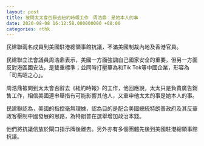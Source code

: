 ```yaml
---
layout: post
title: 被問太太會否辭去紐約時報工作　周浩鼎︰是她本人的事
date: 2020-08-08 16:12:58.000000000 +08:00
categories: rthk
---
```


民建聯兩名成員到美國駐港總領事館抗議，不滿美國制裁內地及香港官員。

民建聯立法會議員周浩鼎表示，美國一方面強調自己國家安全的重要，但另一方面反對港區國安法，是雙重標準；並同時打壓華為和Tik Tok等中國企業，形容為「司馬昭之心」。

周浩鼎被問到太太會否辭去《紐約時報》的工作，他回應說，太太只是負責廣告銷售工作，相信美國連串舉措有可能影響其他人，又重申他太太的事是她本人的事。

民建聯認為，美國的指控毫無理據，認為目的是配合美國總統特朗普政府及其反華政客壓制中國發展的思路，為特朗普在選舉增加政治本錢。

他們將抗議信放於閘口指示牌後離去。另外亦有多個團體先後到美國駐港總領事館抗議。
